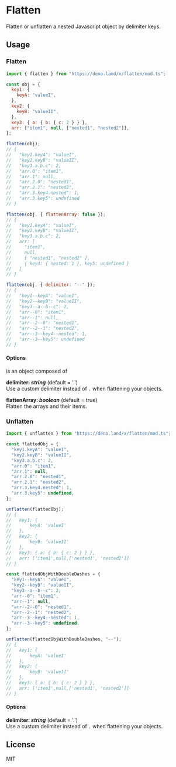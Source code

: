 # Flatten

Flatten or unflatten a nested Javascript object by delimiter keys.

## Usage

### Flatten

```javascript
import { flatten } from "https://deno.land/x/flatten/mod.ts";

const obj = {
  key1: {
    keyA: "valueI",
  },
  key2: {
    keyB: "valueII",
  },
  key3: { a: { b: { c: 2 } } },
  arr: ["item1", null, ["nested1", "nested2"]],
};

flatten(obj);
// {
//   "key1.keyA": "valueI",
//   "key2.keyB": "valueII",
//   "key3.a.b.c": 2,
//   "arr.0": "item1",
//   "arr.1": null,
//   "arr.2.0": "nested1",
//   "arr.2.1": "nested2",
//   "arr.3.key4.nested": 1,
//   "arr.3.key5": undefined
// }

flatten(obj, { flattenArray: false });
// {
//   "key1.keyA": "valueI",
//   "key2.keyB": "valueII",
//   "key3.a.b.c": 2,
//   arr: [
//     "item1",
//     null,
//     [ "nested1", "nested2" ],
//     { key4: { nested: 1 }, key5: undefined }
//   ]
// }

flatten(obj, { delimiter: "--" });
// {
//   "key1--keyA": "valueI",
//   "key2--keyB": "valueII",
//   "key3--a--b--c": 2,
//   "arr--0": "item1",
//   "arr--1": null,
//   "arr--2--0": "nested1",
//   "arr--2--1": "nested2",
//   "arr--3--key4--nested": 1,
//   "arr--3--key5": undefined
// }
```

#### Options

is an object composed of

**delimiter: _string_** (default = '.')  
Use a custom delimiter instead of `.` when flattening your objects.

**flattenArray: _boolean_** (default = true)  
Flatten the arrays and their items.

### Unflatten

```javascript
import { unflatten } from "https://deno.land/x/flatten/mod.ts";

const flattedObj = {
  "key1.keyA": "valueI",
  "key2.keyB": "valueII",
  "key3.a.b.c": 2,
  "arr.0": "item1",
  "arr.1": null,
  "arr.2.0": "nested1",
  "arr.2.1": "nested2",
  "arr.3.key4.nested": 1,
  "arr.3.key5": undefined,
};

unflatten(flattedObj);
// {
//   key1: {
//       keyA: 'valueI'
//   },
//   key2: {
//       keyB: 'valueII'
//   },
//   key3: { a: { b: { c: 2 } } },
//   arr: ['item1',null,['nested1', 'nested2']]
// }

const flattedObjWithDoubleDashes = {
  "key1--keyA": "valueI",
  "key2--keyB": "valueII",
  "key3--a--b--c": 2,
  "arr--0": "item1",
  "arr--1": null,
  "arr--2--0": "nested1",
  "arr--2--1": "nested2",
  "arr--3--key4--nested": 1,
  "arr--3--key5": undefined,
};

unflatten(flattedObjWithDoubleDashes, "--");
// {
//   key1: {
//       keyA: 'valueI'
//   },
//   key2: {
//       keyB: 'valueII'
//   },
//   key3: { a: { b: { c: 2 } } },
//   arr: ['item1',null,['nested1', 'nested2']]
// }
```

#### Options

**delimiter: _string_** (default = '.')  
Use a custom delimiter instead of `.` when flattening your objects.

## License

MIT
